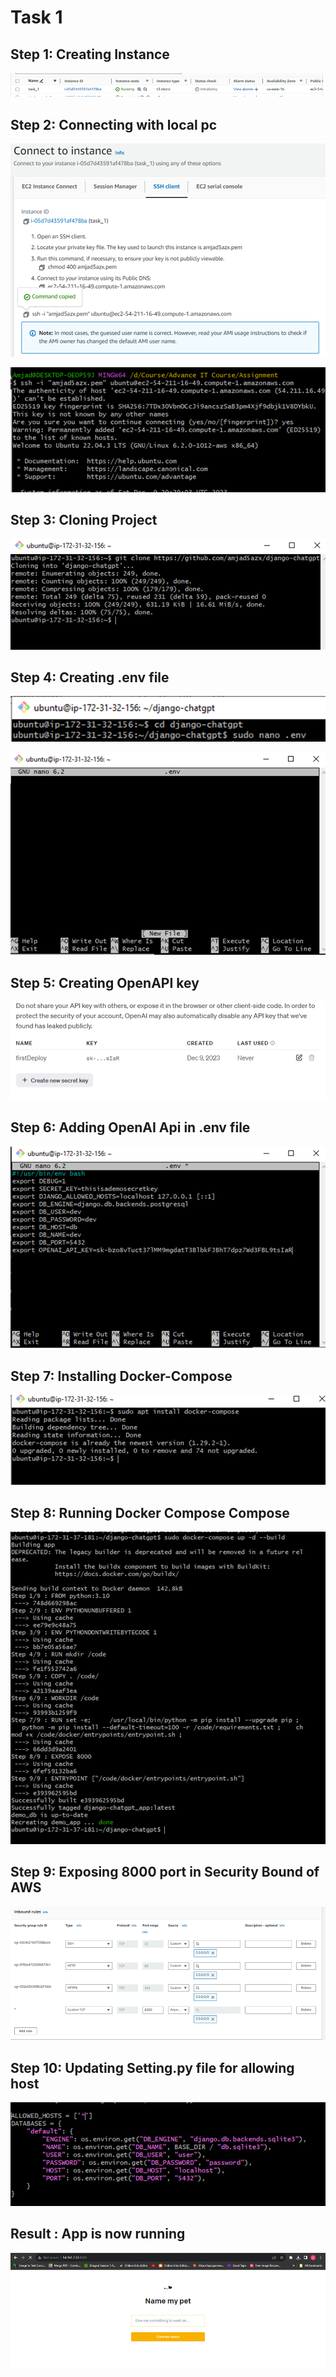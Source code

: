 <h1>Task 1</h1>
<h2>Step 1: Creating Instance</h2>

![Alt text](image.png)

<h2>Step 2: Connecting with local pc</h2>

![Alt text](image-1.png)

![Alt text](image-2.png)

<h2>Step 3: Cloning Project</h2>

![Alt text](image-3.png)

<h2>Step 4: Creating .env file</h2>

![Alt text](image-4.png)

![Alt text](image-5.png)

<h2>Step 5: Creating OpenAPI key</h2>

![Alt text](image-6.png)

<h2>Step 6: Adding OpenAI Api in .env file</h2>

![Alt text](image-7.png)

<h2>Step 7: Installing Docker-Compose</h2>

![Alt text](image-8.png)

<h2>Step 8: Running Docker Compose Compose</h2>

![Alt text](image-9.png)

<h2>Step 9: Exposing 8000 port in Security Bound of AWS</h2>

![Alt text](image-10.png)

<h2>Step 10: Updating Setting.py file for allowing host</h2>

![Alt text](image-11.png)

<h2>Result : App is now running</h2>

![Alt text](image-12.png)



